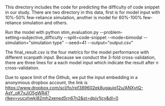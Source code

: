 This directory includes the code for predicting the difficulty of code snippet in our study. There are two directory in this data, first is for model input with 10\%-50\% few-reliance simulation, another is model for 60\%-100\% few-reliance simulation and others. 

Run the model with python stim_evaluation.py --problem-setting=subjective_difficulty --split=code-snippet --mode=bimodal --simulation="simulation type" --seed=41 --output="output.csv"


The final_result.csv is the four metrics for the model performance with different scanpath input. Because we conduct the 3-fold cross-validation, there are three lines for a each model input which indicate the result after n cross-validation.

Due to space limit of the Github, we put the input embedding in a anonymious dropbox account, the link is https://www.dropbox.com/scl/fo/rpf389602ek8ugaujq12u/ANXytQ-AsY_oK7xJiO5gWR4?rlkey=vucxhwkl82mh2xened5rn67n2&st=dpiv1jcy&dl=0
